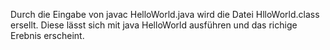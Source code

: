 Durch die Eingabe von javac HelloWorld.java wird die Datei HlloWorld.class ersellt. Diese lässt sich mit java HelloWorld ausführen und das richige Erebnis erscheint. 
